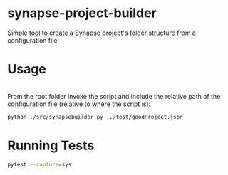 # synapse-project-builder
Simple tool to create a Synapse project's folder structure from a configuration file

# Usage
<br>From the root folder invoke the script and include the relative path of the configuration file (relative to where the script is):
```bash
python ./src/synapsebuilder.py ../test/goodProject.json
```

# Running Tests
```bash
pytest --capture=sys
```